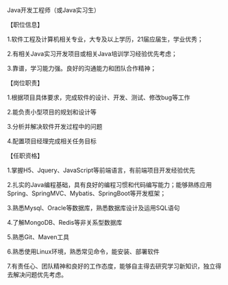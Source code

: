 Java开发工程师（或Java实习生）

【职位信息】

1.软件工程及计算机相关专业，大专及以上学历，21届应届生，学业优秀；

2.有相关Java实习开发项目或相关Java培训学习经验优先考虑；

3.靠谱，学习能力强。良好的沟通能力和团队合作精神；

【岗位职责】

1.根据项目具体要求，完成软件的设计、开发、测试、修改bug等工作

2.能负责小型项目的规划和设计等

3.分析并解决软件开发过程中的问题

4.配置项目经理完成相关任务目标

【任职资格】

1.掌握H5、Jquery、JavaScript等前端语言，有前端项目开发经验优先

2.扎实的Java编程基础，具有良好的编程习惯和代码编写能力；能够熟练应用Spring、SpringMVC、Mybatis、SpringBoot等开发框架；

3.熟悉Mysql、Oracle等数据库，熟悉数据库设计及运用SQL语句

4.了解MongoDB、Redis等非关系型数据库

5.熟悉Git、Maven工具

6.熟悉使用Linux环境，熟悉常见命令，能安装、部署软件

7.有责任心、团队精神和良好的工作态度，能够自主得去研究学习新知识，独立得去解决问题优先考虑。

